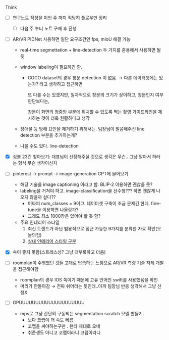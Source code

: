 Think
- [ ] 연구노트 작성을 이번 주 까지 적당히 플로우만 정리
    - [ ] 다음 주 부터 노트 구매 후 진행
- [ ] AR/VR PIDNet 사용하면 일단 요구조건인 fps, mIoU 해결 가능
    - real-time segmettation + line-detection 두 가지를 혼용해서 사용하면 될 듯
        
    - window labeling이 필요하긴 함.
        
        - COCO dataset의 경우 창문 detection 이 없음. → 다른 데이터셋에는 있는가? 라고 생각하고 접근하면
            
            또 다를 수는 있겠지만, 일차적으로 창문의 크기가 상이하고, 창문인지 여부 판단보다는,
            
            창문이 화면의 정중앙 부분에 위치할 수 있도록 찍는 촬영 가이드라인을 제시하는 것이 더욱 원활하다고 생각
    - 장애물 등 방해 요인을 제거하기 위해서는. 팀장님이 말씀해주신 line detection 부분을 추가하는게?
    - 나을 수도 있다. line-detection
        
- [x] 심볼 23건 찾아보기: 대표님이 선정해주실 것으로 생각은 무슨.. 그냥 알아서 하라는 형식 무슨 생각이신지
- [ ] pinterest → prompt → image-generation GPT에 물어보기
    - 해당 기술을 image captioning 이라고 함. BLIP-2 이용하면 괜찮을 듯?
    - labeling을 거쳐야 하고. image-classification을 선수행??? 하면 괜찮게 나오지 않을까 싶다??
        - 어짜피 num_classes = 9이고. 데이터셋 구축이 조금 문제긴 한데. fine-tune을 이용하면 나올랑가?
        - 그래도 최소 1000장은 있어야 할 듯 함?
    - 주요 인테리어 스타일
        1. 최신 트랜드가 아닌 범용적으로 접근 가능한 9가지를 분류한 자료 확인(오늘의집)
        2. [실내 인테리어 스타일 구분](https://www.notion.so/2c9eddfb4f224fcb8310ab2f5f4a3ad6?pvs=21)

- [x] 속이 좋지 못함(스트레스성? 그냥 더부룩하고 더움)
- [ ] roomplan이 수행했던 것들 고대로 답습하는 느낌으로 AR/VR 측량 기술 자체 개발을 접근해야함
    - roomplan의 경우 IOS 쪽이기 때문에 고유 언어인 swift를 사용했음을 확인
    - 머리가 안돌아감 → 진짜 쉬어라는 뜻인데..아까 팀장님 반응 생각해서 그냥 신청X
- [ ] GPUUUUUUUUUUUUUUUUUUUU
    - mps로 그냥 간단히 구동되는 segmentation scratch 모델 만들기.
        - 보다 코랩이 더 속도 빠름
        - 코랩을 써야하는구만 . 현타 제대로 오네
        - 취준생도 아니고 코랩이라니 코랩이라니